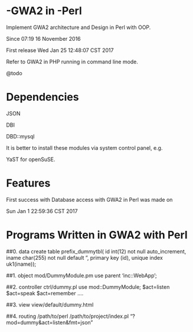 
# -GWA2 in -Perl

Implement GWA2 architecture and Design in Perl with OOP. 

Since 07:19 16 November 2016

First release Wed Jan 25 12:48:07 CST 2017

Refer to GWA2 in PHP running in command line mode. 

@todo

# Dependencies

JSON

DBI

DBD::mysql

It is better to install these modules via system control panel, e.g.

YaST for openSuSE.


# Features
First success with Database access with GWA2 in Perl was made on 

Sun Jan  1 22:59:36 CST 2017

# Programs Written in GWA2 with Perl

##0. data
create table prefix_dummytbl(
    id int(12) not null auto_increment, 
    iname char(255) not null default ”,
primary key (id),
unique index uk1(iname));

##1. object
mod/DummyModule.pm
use parent ‘inc::WebApp’;

##2. controller
ctrl/dummy.pl
use mod::DummyModule;
    $act=listen
    $act=speak
    $act=remember
….

##3. view
view/default/dummy.html

##4. routing
/path/to/perl /path/to/project/index.pl “?mod=dummy&act=listen&fmt=json”
